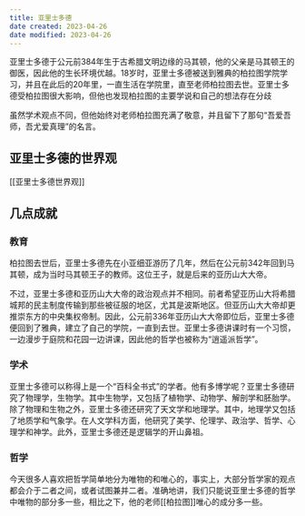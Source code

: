 ```yaml
---
title: 亚里士多德
date created: 2023-04-26
date modified: 2023-04-26
---
```


亚里士多德于公元前384年生于古希腊文明边缘的马其顿，他的父亲是马其顿王的御医，因此他的生长环境优越。18岁时，亚里士多德被送到雅典的柏拉图学院学习，并且在此后的20年里，一直生活在学院里，直至老师柏拉图去世。亚里士多德受柏拉图很大影响，但他也发现柏拉图的主要学说和自己的想法存在分歧

虽然学术观点不同，但他始终对老师柏拉图充满了敬意，并且留下了那句“吾爱吾师，吾尤爱真理”的名言。

## 亚里士多德的世界观

[[亚里士多德世界观]]

## 几点成就

### 教育

柏拉图去世后，亚里士多德先在小亚细亚游历了几年，然后在公元前342年回到马其顿，成为当时马其顿王子的教师。这位王子，就是后来的亚历山大大帝。

不过，亚里士多德和亚历山大大帝的政治观点并不相同。前者希望亚历山大将希腊城邦的民主制度传输到那些被征服的地区，尤其是波斯地区。但亚历山大大帝却更推崇东方的中央集权帝制。因此，公元前336年亚历山大大帝即位后，亚里士多德便回到了雅典，建立了自己的学院，一直到去世。亚里士多德讲课时有一个习惯，一边漫步于庭院和花园一边讲课，因此他的哲学也被称为“逍遥派哲学”。

### 学术

亚里士多德可以称得上是一个“百科全书式”的学者。他有多博学呢？亚里士多德研究了物理学，生物学。其中生物学，又包括了植物学、动物学、解剖学和胚胎学。除了物理和生物之外，亚里士多德还研究了天文学和地理学。其中，地理学又包括了地质学和气象学。在人文学科方面，他研究了美学、伦理学、政治学、哲学、心理学和神学。此外，亚里士多德还是逻辑学的开山鼻祖。

### 哲学

今天很多人喜欢把哲学简单地分为唯物的和唯心的，事实上，大部分哲学家的观点都会介于二者之间，或者试图兼并二者。准确地讲，我们只能说亚里士多德的哲学中唯物的部分多一些，相比之下，他的老师[[柏拉图]]唯心的成分多一些。
